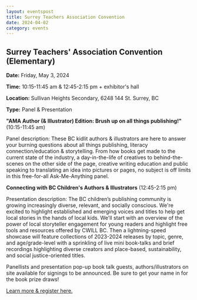```yaml
---
layout: eventspost
title: Surrey Teachers Association Convention
date: 2024-04-02
category: events
---
```


## Surrey Teachers' Association Convention (Elementary)

**Date:** Friday, May 3, 2024

**Time:** 10:15-11:45 am & 12:45-2:15 pm + exhibitor's hall

**Location:** Sullivan Heights Secondary, 6248 144 St. Surrey, BC

**Type:** Panel & Presentation

**"AMA Author (& Illustrator) Edition: Brush up on all things publishing!"** (10:15-11:45 am)

Panel description: These BC kidlit authors & illustrators are here to answer your burning questions about all things publishing, literacy connection/education & storytelling. From how books get made to the current state of the industry, a day-in-the-life of creatives to behind-the-scenes on the other side of the page, creative writing education and public speaking to translating an idea into pictures or pages, no subject is off limits in this free-for-all Ask-Me-Anything panel.

**Connecting with BC Children's Authors & Illustrators** (12:45-2:15 pm)

Presentation description: The BC children’s publishing community is growing increasingly diverse, relevant, and socially conscious. We're excited to highlight established and emerging voices and titles to help get local stories in the hands of local kids. We'll start with an overview of the power of local storyteller engagement for young readers and highlight free tools and resources offered by CWILL BC. Then a lightning-speed showcase will feature collections of 2023-2024 releases by topic, genre, and age/grade-level with a sprinkling of live mini book-talks and brief recordings highlighting diverse creators and place-based, sustainability, and social justice-oriented titles.

Panellists and presentation pop-up book talk guests, authors/illustrators on site available for signings to be announced. Be sure to get your name in for the book prize draws! 

[Learn more & register here.](https://www.staconvention.ca/elementary/schedule?track=elementary)
